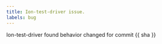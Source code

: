 ```yaml
---
title: Ion-test-driver issue.
labels: bug
---
```

Ion-test-driver found behavior changed for commit {{ sha }}